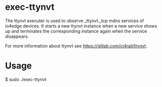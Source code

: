 # exec-ttynvt

The ttynvt executer is used to observe _ttynvt._tcp mdns services of io4edge devices. It starts a new ttynvt instance when a new service shows up and terminates the corresponding instance again when the service disappears.

For more information about ttynvt see https://gitlab.com/ci4rail/ttynvt.

# Usage

$ sudo ./exec-ttynvt <major-driver-number>
